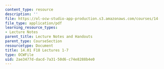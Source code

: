```yaml
---
content_type: resource
description: ''
file: https://ol-ocw-studio-app-production.s3.amazonaws.com/courses/14-01-principles-of-microeconomics-fall-2018/2ae3477ddacd7a3150d6c74e8288b4e0_MIT14_01F18_lec1_7.pdf
file_type: application/pdf
learning_resource_types:
- Lecture Notes
parent_title: Lecture Notes and Handouts
parent_type: CourseSection
resourcetype: Document
title: 14.01 F18 Lectures 1-7
type: OCWFile
uid: 2ae3477d-dacd-7a31-50d6-c74e8288b4e0
---
```

